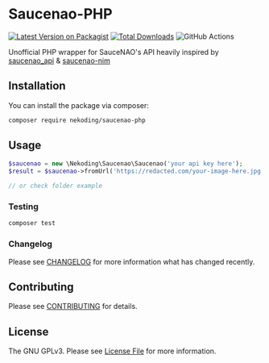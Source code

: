 # Saucenao-PHP

[![Latest Version on Packagist](https://img.shields.io/packagist/v/nekoding/saucenao-php.svg?style=flat-square)](https://packagist.org/packages/nekoding/saucenao-php)
[![Total Downloads](https://img.shields.io/packagist/dt/nekoding/saucenao-php.svg?style=flat-square)](https://packagist.org/packages/nekoding/saucenao-php)
![GitHub Actions](https://github.com/nekoding/saucenao-php/actions/workflows/main.yml/badge.svg)

Unofficial PHP wrapper for SauceNAO's API heavily inspired by [saucenao_api](https://github.com/nomnoms12/saucenao_api) & [saucenao-nim](https://github.com/filvyb/saucenao-nim)

## Installation

You can install the package via composer:

```bash
composer require nekoding/saucenao-php
```

## Usage

```php
$saucenao = new \Nekoding\Saucenao\Saucenao('your api key here');
$result = $saucenao->fromUrl('https://redacted.com/your-image-here.jpg');

// or check folder example
```

### Testing

```bash
composer test
```

### Changelog

Please see [CHANGELOG](CHANGELOG.md) for more information what has changed recently.

## Contributing

Please see [CONTRIBUTING](CONTRIBUTING.md) for details.

## License

The GNU GPLv3. Please see [License File](LICENSE.md) for more information.
